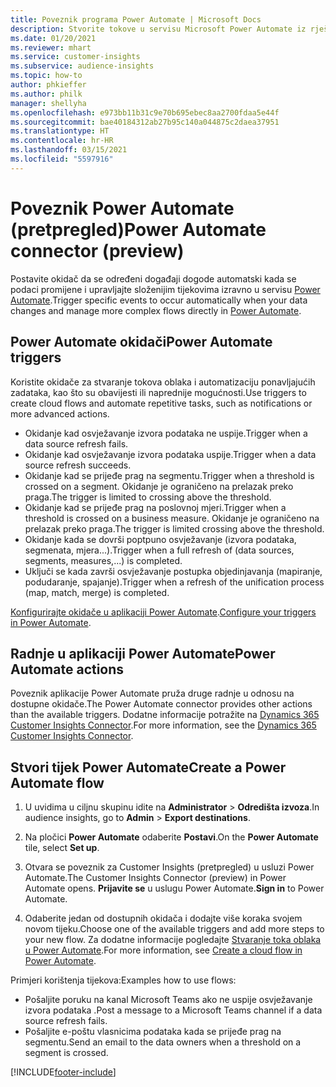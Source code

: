 ```yaml
---
title: Poveznik programa Power Automate | Microsoft Docs
description: Stvorite tokove u servisu Microsoft Power Automate iz rješenja Dynamics 365 Customer Insights.
ms.date: 01/20/2021
ms.reviewer: mhart
ms.service: customer-insights
ms.subservice: audience-insights
ms.topic: how-to
author: phkieffer
ms.author: philk
manager: shellyha
ms.openlocfilehash: e973bb11b31c9e70b695ebec8aa2700fdaa5e44f
ms.sourcegitcommit: bae40184312ab27b95c140a044875c2daea37951
ms.translationtype: HT
ms.contentlocale: hr-HR
ms.lasthandoff: 03/15/2021
ms.locfileid: "5597916"
---
```

# <a name="power-automate-connector-preview"></a><span data-ttu-id="a7eba-103">Poveznik Power Automate (pretpregled)</span><span class="sxs-lookup"><span data-stu-id="a7eba-103">Power Automate connector (preview)</span></span>

<span data-ttu-id="a7eba-104">Postavite okidač da se određeni događaji dogode automatski kada se podaci promijene i upravljajte složenijim tijekovima izravno u servisu [Power Automate](https://flow.microsoft.com/).</span><span class="sxs-lookup"><span data-stu-id="a7eba-104">Trigger specific events to occur automatically when your data changes and manage more complex flows directly in [Power Automate](https://flow.microsoft.com/).</span></span>

## <a name="power-automate-triggers"></a><span data-ttu-id="a7eba-105">Power Automate okidači</span><span class="sxs-lookup"><span data-stu-id="a7eba-105">Power Automate triggers</span></span>

<span data-ttu-id="a7eba-106">Koristite okidače za stvaranje tokova oblaka i automatizaciju ponavljajućih zadataka, kao što su obavijesti ili naprednije mogućnosti.</span><span class="sxs-lookup"><span data-stu-id="a7eba-106">Use triggers to create cloud flows and automate repetitive tasks, such as notifications or more advanced actions.</span></span> 

- <span data-ttu-id="a7eba-107">Okidanje kad osvježavanje izvora podataka ne uspije.</span><span class="sxs-lookup"><span data-stu-id="a7eba-107">Trigger when a data source refresh fails.</span></span> 
- <span data-ttu-id="a7eba-108">Okidanje kad osvježavanje izvora podataka uspije.</span><span class="sxs-lookup"><span data-stu-id="a7eba-108">Trigger when a data source refresh succeeds.</span></span>
- <span data-ttu-id="a7eba-109">Okidanje kad se prijeđe prag na segmentu.</span><span class="sxs-lookup"><span data-stu-id="a7eba-109">Trigger when a threshold is crossed on a segment.</span></span> <span data-ttu-id="a7eba-110">Okidanje je ograničeno na prelazak preko praga.</span><span class="sxs-lookup"><span data-stu-id="a7eba-110">The trigger is limited to crossing above the threshold.</span></span>
- <span data-ttu-id="a7eba-111">Okidanje kad se prijeđe prag na poslovnoj mjeri.</span><span class="sxs-lookup"><span data-stu-id="a7eba-111">Trigger when a threshold is crossed on a business measure.</span></span> <span data-ttu-id="a7eba-112">Okidanje je ograničeno na prelazak preko praga.</span><span class="sxs-lookup"><span data-stu-id="a7eba-112">The trigger is limited crossing above the threshold.</span></span>
- <span data-ttu-id="a7eba-113">Okidanje kada se dovrši poptpuno osvježavanje (izvora podataka, segmenata, mjera...).</span><span class="sxs-lookup"><span data-stu-id="a7eba-113">Trigger when a full refresh of (data sources, segments, measures,...) is completed.</span></span>
- <span data-ttu-id="a7eba-114">Uključi se kada završi osvježavanje postupka objedinjavanja (mapiranje, podudaranje, spajanje).</span><span class="sxs-lookup"><span data-stu-id="a7eba-114">Trigger when a refresh of the unification process (map, match, merge) is completed.</span></span>

<span data-ttu-id="a7eba-115">[Konfigurirajte okidače u aplikaciji Power Automate](https://flow.microsoft.com/connectors/shared_customerinsights/dynamics-365-customer-insights-connector/).</span><span class="sxs-lookup"><span data-stu-id="a7eba-115">[Configure your triggers in Power Automate](https://flow.microsoft.com/connectors/shared_customerinsights/dynamics-365-customer-insights-connector/).</span></span>

## <a name="power-automate-actions"></a><span data-ttu-id="a7eba-116">Radnje u aplikaciji Power Automate</span><span class="sxs-lookup"><span data-stu-id="a7eba-116">Power Automate actions</span></span>
<span data-ttu-id="a7eba-117">Poveznik aplikacije Power Automate pruža druge radnje u odnosu na dostupne okidače.</span><span class="sxs-lookup"><span data-stu-id="a7eba-117">The Power Automate connector provides other actions than the available triggers.</span></span> <span data-ttu-id="a7eba-118">Dodatne informacije potražite na [Dynamics 365 Customer Insights Connector](/connectors/customerinsights/).</span><span class="sxs-lookup"><span data-stu-id="a7eba-118">For more information, see the [Dynamics 365 Customer Insights Connector](/connectors/customerinsights/).</span></span>

## <a name="create-a-power-automate-flow"></a><span data-ttu-id="a7eba-119">Stvori tijek Power Automate</span><span class="sxs-lookup"><span data-stu-id="a7eba-119">Create a Power Automate flow</span></span>

1. <span data-ttu-id="a7eba-120">U uvidima u ciljnu skupinu idite na **Administrator** > **Odredišta izvoza**.</span><span class="sxs-lookup"><span data-stu-id="a7eba-120">In audience insights, go to **Admin** > **Export destinations**.</span></span>

1. <span data-ttu-id="a7eba-121">Na pločici **Power Automate** odaberite **Postavi**.</span><span class="sxs-lookup"><span data-stu-id="a7eba-121">On the **Power Automate** tile, select **Set up**.</span></span>

1. <span data-ttu-id="a7eba-122">Otvara se poveznik za Customer Insights (pretpregled) u usluzi Power Automate.</span><span class="sxs-lookup"><span data-stu-id="a7eba-122">The Customer Insights Connector (preview) in Power Automate opens.</span></span> <span data-ttu-id="a7eba-123">**Prijavite se** u uslugu Power Automate.</span><span class="sxs-lookup"><span data-stu-id="a7eba-123">**Sign in** to Power Automate.</span></span>

1. <span data-ttu-id="a7eba-124">Odaberite jedan od dostupnih okidača i dodajte više koraka svojem novom tijeku.</span><span class="sxs-lookup"><span data-stu-id="a7eba-124">Choose one of the available triggers and add more steps to your new flow.</span></span> <span data-ttu-id="a7eba-125">Za dodatne informacije pogledajte [Stvaranje toka oblaka u Power Automate](/power-automate/get-started-logic-flow).</span><span class="sxs-lookup"><span data-stu-id="a7eba-125">For more information, see [Create a cloud flow in Power Automate](/power-automate/get-started-logic-flow).</span></span>

<span data-ttu-id="a7eba-126">Primjeri korištenja tijekova:</span><span class="sxs-lookup"><span data-stu-id="a7eba-126">Examples how to use flows:</span></span> 
- <span data-ttu-id="a7eba-127">Pošaljite poruku na kanal Microsoft Teams ako ne uspije osvježavanje izvora podataka .</span><span class="sxs-lookup"><span data-stu-id="a7eba-127">Post a message to a Microsoft Teams channel if a data source refresh fails.</span></span> 
- <span data-ttu-id="a7eba-128">Pošaljite e-poštu vlasnicima podataka kada se prijeđe prag na segmentu.</span><span class="sxs-lookup"><span data-stu-id="a7eba-128">Send an email to the data owners when a threshold on a segment is crossed.</span></span>



[!INCLUDE[footer-include](../includes/footer-banner.md)]